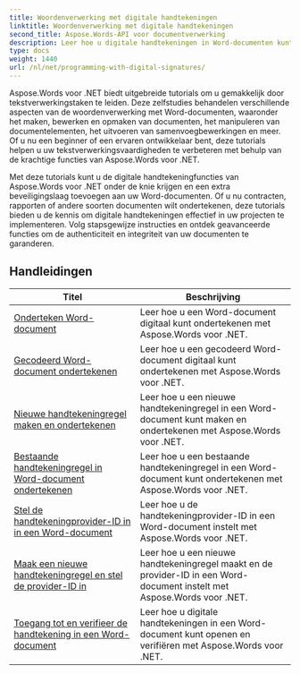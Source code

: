 ```yaml
---
title: Woordenverwerking met digitale handtekeningen
linktitle: Woordenverwerking met digitale handtekeningen
second_title: Aspose.Words-API voor documentverwerking
description: Leer hoe u digitale handtekeningen in Word-documenten kunt toevoegen en beheren met Aspose.Words voor .NET. De tutorials begeleiden u bij de stappen om digitale handtekeningen te genereren en deze aan uw documenten toe te voegen.
type: docs
weight: 1440
url: /nl/net/programming-with-digital-signatures/
---
```

Aspose.Words voor .NET biedt uitgebreide tutorials om u gemakkelijk door tekstverwerkingstaken te leiden. Deze zelfstudies behandelen verschillende aspecten van de woordenverwerking met Word-documenten, waaronder het maken, bewerken en opmaken van documenten, het manipuleren van documentelementen, het uitvoeren van samenvoegbewerkingen en meer. Of u nu een beginner of een ervaren ontwikkelaar bent, deze tutorials helpen u uw tekstverwerkingsvaardigheden te verbeteren met behulp van de krachtige functies van Aspose.Words voor .NET.

Met deze tutorials kunt u de digitale handtekeningfuncties van Aspose.Words voor .NET onder de knie krijgen en een extra beveiligingslaag toevoegen aan uw Word-documenten. Of u nu contracten, rapporten of andere soorten documenten wilt ondertekenen, deze tutorials bieden u de kennis om digitale handtekeningen effectief in uw projecten te implementeren. Volg stapsgewijze instructies en ontdek geavanceerde functies om de authenticiteit en integriteit van uw documenten te garanderen.

 ## Handleidingen
| Titel | Beschrijving |
| --- | --- |
| [Onderteken Word-document](./sign-document/) | Leer hoe u een Word-document digitaal kunt ondertekenen met Aspose.Words voor .NET. |
| [Gecodeerd Word-document ondertekenen](./signing-encrypted-document/) | Leer hoe u een gecodeerd Word-document digitaal kunt ondertekenen met Aspose.Words voor .NET. |
| [Nieuwe handtekeningregel maken en ondertekenen](./creating-and-signing-new-signature-line/) | Leer hoe u een nieuwe handtekeningregel in een Word-document kunt maken en ondertekenen met Aspose.Words voor .NET. |
| [Bestaande handtekeningregel in Word-document ondertekenen](./signing-existing-signature-line/) | Leer hoe u een bestaande handtekeningregel in een Word-document kunt ondertekenen met Aspose.Words voor .NET. |
| [Stel de handtekeningprovider-ID in in een Word-document](./set-signature-provider-id/) | Leer hoe u de handtekeningprovider-ID in een Word-document instelt met Aspose.Words voor .NET. |
| [Maak een nieuwe handtekeningregel en stel de provider-ID in](./create-new-signature-line-and-set-provider-id/) | Leer hoe u een nieuwe handtekeningregel maakt en de provider-ID in een Word-document instelt met Aspose.Words voor .NET. |
| [Toegang tot en verifieer de handtekening in een Word-document](./access-and-verify-signature/) | Leer hoe u digitale handtekeningen in een Word-document kunt openen en verifiëren met Aspose.Words voor .NET. |